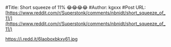 #Title: Short squeeze of 11% 😂😂😂😂
#Author: kgxxx
#Post URL: [https://www.reddit.com/r/Superstonk/comments/nbnidt/short_squeeze_of_11/](https://www.reddit.com/r/Superstonk/comments/nbnidt/short_squeeze_of_11/)


https://i.redd.it/6laoboxbkxy61.jpg